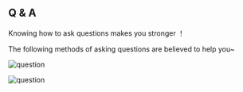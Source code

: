 ## Q & A

Knowing how to ask questions makes you stronger ！

The following methods of asking questions are believed to help you~

![question](https://gitlab.com/h-document/lik/-/raw/main/images/question1.png)

![question](https://gitlab.com/h-document/lik/-/raw/main/images/question2.png)
